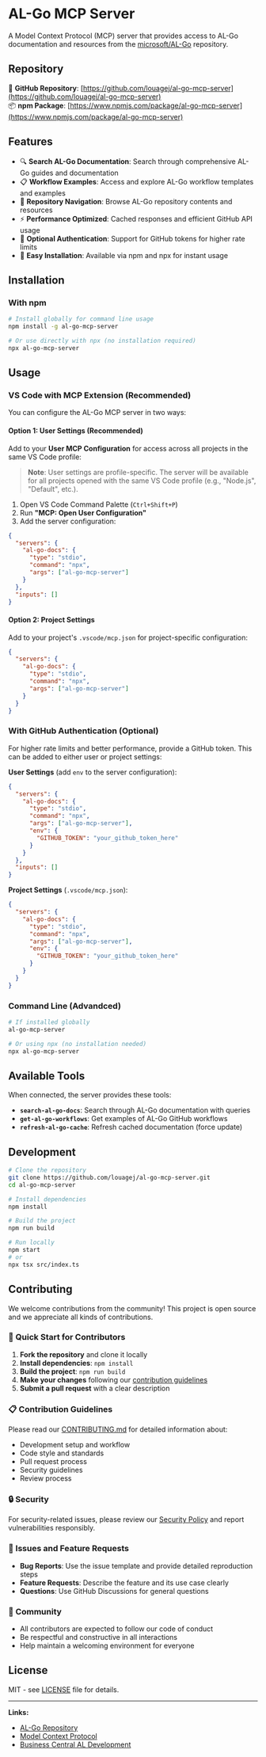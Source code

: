 # AL-Go MCP Server

A Model Context Protocol (MCP) server that provides access to AL-Go documentation and resources from the [microsoft/AL-Go](https://github.com/microsoft/AL-Go) repository.

## Repository

🔗 **GitHub Repository**: [https://github.com/louagej/al-go-mcp-server](https://github.com/louagej/al-go-mcp-server)  
📦 **npm Package**: [https://www.npmjs.com/package/al-go-mcp-server](https://www.npmjs.com/package/al-go-mcp-server)

## Features

- 🔍 **Search AL-Go Documentation**: Search through comprehensive AL-Go guides and documentation
- 📋 **Workflow Examples**: Access and explore AL-Go workflow templates and examples  
- 📖 **Repository Navigation**: Browse AL-Go repository contents and resources
- ⚡ **Performance Optimized**: Cached responses and efficient GitHub API usage
- 🔐 **Optional Authentication**: Support for GitHub tokens for higher rate limits
- 🚀 **Easy Installation**: Available via npm and npx for instant usage

## Installation

### With npm

```bash
# Install globally for command line usage
npm install -g al-go-mcp-server

# Or use directly with npx (no installation required)
npx al-go-mcp-server
```


## Usage

### VS Code with MCP Extension (Recommended)

You can configure the AL-Go MCP server in two ways:

#### Option 1: User Settings (Recommended)
Add to your **User MCP Configuration** for access across all projects in the same VS Code profile:

> **Note**: User settings are profile-specific. The server will be available for all projects opened with the same VS Code profile (e.g., "Node.js", "Default", etc.).

1. Open VS Code Command Palette (`Ctrl+Shift+P`)
2. Run **"MCP: Open User Configuration"**
3. Add the server configuration:

```json
{
  "servers": {
    "al-go-docs": {
      "type": "stdio",
      "command": "npx",
      "args": ["al-go-mcp-server"]
    }
  },
  "inputs": []
}
```

#### Option 2: Project Settings
Add to your project's `.vscode/mcp.json` for project-specific configuration:

```json
{
  "servers": {
    "al-go-docs": {
      "type": "stdio", 
      "command": "npx",
      "args": ["al-go-mcp-server"]
    }
  }
}
```

### With GitHub Authentication (Optional)

For higher rate limits and better performance, provide a GitHub token. This can be added to either user or project settings:

**User Settings** (add `env` to the server configuration):
```json
{
  "servers": {
    "al-go-docs": {
      "type": "stdio",
      "command": "npx", 
      "args": ["al-go-mcp-server"],
      "env": {
        "GITHUB_TOKEN": "your_github_token_here"
      }
    }
  },
  "inputs": []
}
```

**Project Settings** (`.vscode/mcp.json`):
```json
{
  "servers": {
    "al-go-docs": {
      "type": "stdio",
      "command": "npx", 
      "args": ["al-go-mcp-server"],
      "env": {
        "GITHUB_TOKEN": "your_github_token_here"
      }
    }
  }
}
```

### Command Line (Advandced)

```bash
# If installed globally
al-go-mcp-server

# Or using npx (no installation needed)
npx al-go-mcp-server
```


## Available Tools

When connected, the server provides these tools:

- **`search-al-go-docs`**: Search through AL-Go documentation with queries
- **`get-al-go-workflows`**: Get examples of AL-Go GitHub workflows  
- **`refresh-al-go-cache`**: Refresh cached documentation (force update)

## Development

```bash
# Clone the repository
git clone https://github.com/louagej/al-go-mcp-server.git
cd al-go-mcp-server

# Install dependencies
npm install

# Build the project
npm run build

# Run locally
npm start
# or
npx tsx src/index.ts
```

## Contributing

We welcome contributions from the community! This project is open source and we appreciate all kinds of contributions.

### 🚀 Quick Start for Contributors

1. **Fork the repository** and clone it locally
2. **Install dependencies**: `npm install`
3. **Build the project**: `npm run build`
4. **Make your changes** following our [contribution guidelines](CONTRIBUTING.md)
5. **Submit a pull request** with a clear description

### 📋 Contribution Guidelines

Please read our [CONTRIBUTING.md](CONTRIBUTING.md) for detailed information about:

- Development setup and workflow
- Code style and standards
- Pull request process
- Security guidelines
- Review process

### 🔒 Security

For security-related issues, please review our [Security Policy](SECURITY.md) and report vulnerabilities responsibly.

### 🐛 Issues and Feature Requests

- **Bug Reports**: Use the issue template and provide detailed reproduction steps
- **Feature Requests**: Describe the feature and its use case clearly
- **Questions**: Use GitHub Discussions for general questions

### 👥 Community

- All contributors are expected to follow our code of conduct
- Be respectful and constructive in all interactions
- Help maintain a welcoming environment for everyone

## License

MIT - see [LICENSE](LICENSE) file for details.

---

**Links:**
- [AL-Go Repository](https://github.com/microsoft/AL-Go)
- [Model Context Protocol](https://github.com/modelcontextprotocol)
- [Business Central AL Development](https://docs.microsoft.com/en-us/dynamics365/business-central/dev-itpro/developer/devenv-dev-overview)